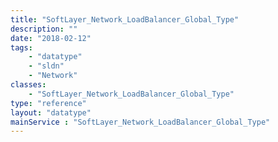 ```yaml
---
title: "SoftLayer_Network_LoadBalancer_Global_Type"
description: ""
date: "2018-02-12"
tags:
    - "datatype"
    - "sldn"
    - "Network"
classes:
    - "SoftLayer_Network_LoadBalancer_Global_Type"
type: "reference"
layout: "datatype"
mainService : "SoftLayer_Network_LoadBalancer_Global_Type"
---
```

